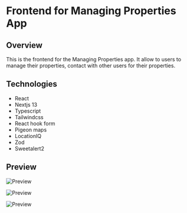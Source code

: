 # Frontend for Managing Properties App

## Overview
This is the frontend for the Managing Properties app. It allow to users to manage their properties, contact with other users for their properties.

## Technologies
- React
- Nextjs 13
- Typescript
- Tailwindcss
- React hook form
- Pigeon maps
- LocationIQ
- Zod
- Sweetalert2

## Preview
![Preview](https://i.ibb.co/DYHRg8C/bienes-raices-1.png)

![Preview](https://i.ibb.co/YPpgpGc/bienes-raices-2.png)

![Preview](https://i.ibb.co/fCDXVmB/bienes-raices-3.png)
